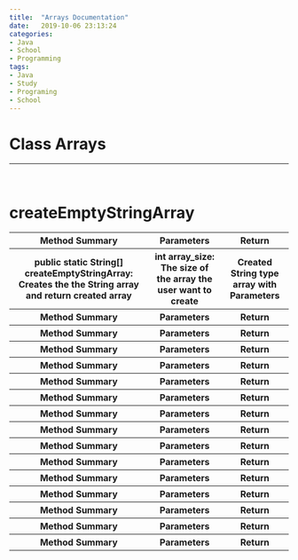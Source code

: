```yaml
---
title:  "Arrays Documentation"
date:   2019-10-06 23:13:24
categories:
- Java
- School
- Programming
tags:
- Java
- Study
- Programing
- School
---
```

<h1>Class Arrays</h1>
<hr><br>

# createEmptyStringArray
<table>
 <tr> <th>Method Summary</th> <th>Parameters</th> <th>Return</th> </tr>
 <tr> <th>public static String[] createEmptyStringArray: Creates the the String array and return created array</th> <th>int array_size: The size of the array the user want to create</th> <th>Created String type array with Parameters</th> </tr>
 <tr> <th>Method Summary</th> <th>Parameters</th> <th>Return</th> </tr>
 <tr> <th>Method Summary</th> <th>Parameters</th> <th>Return</th> </tr>
 <tr> <th>Method Summary</th> <th>Parameters</th> <th>Return</th> </tr>
 <tr> <th>Method Summary</th> <th>Parameters</th> <th>Return</th> </tr>
 <tr> <th>Method Summary</th> <th>Parameters</th> <th>Return</th> </tr>
 <tr> <th>Method Summary</th> <th>Parameters</th> <th>Return</th> </tr>
 <tr> <th>Method Summary</th> <th>Parameters</th> <th>Return</th> </tr>
 <tr> <th>Method Summary</th> <th>Parameters</th> <th>Return</th> </tr>
 <tr> <th>Method Summary</th> <th>Parameters</th> <th>Return</th> </tr>
 <tr> <th>Method Summary</th> <th>Parameters</th> <th>Return</th> </tr>
 <tr> <th>Method Summary</th> <th>Parameters</th> <th>Return</th> </tr>
 <tr> <th>Method Summary</th> <th>Parameters</th> <th>Return</th> </tr>
 <tr> <th>Method Summary</th> <th>Parameters</th> <th>Return</th> </tr>
 <tr> <th>Method Summary</th> <th>Parameters</th> <th>Return</th> </tr>
 <tr> <th>Method Summary</th> <th>Parameters</th> <th>Return</th> </tr>

</table>
